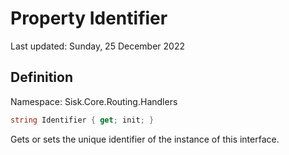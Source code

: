 # Property Identifier
Last updated: Sunday, 25 December 2022

## Definition
Namespace: Sisk.Core.Routing.Handlers

```csharp
string Identifier { get; init; }
```

Gets or sets the unique identifier of the instance of this interface.

